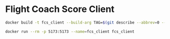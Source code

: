 # Flight Coach Score Client

```bash
docker build -t fcs_client --build-arg TAG=$(git describe --abbrev=0 --tags ) .

docker run --rm -p 5173:5173 --name=fcs_client fcs_client
```
